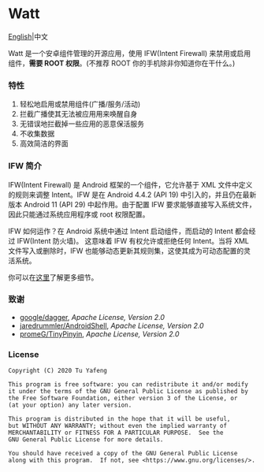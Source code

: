 # Watt

[English](https://github.com/tuyafeng/Watt/blob/master/README.md)|中文

Watt 是一个安卓组件管理的开源应用，使用 IFW(Intent Firewall) 来禁用或启用组件，**需要 ROOT 权限**。(不推荐 ROOT 你的手机除非你知道你在干什么。)

### 特性

1. 轻松地启用或禁用组件(广播/服务/活动)
2. 拦截广播使其无法被应用用来唤醒自身
3. 无错误地拦截掉一些应用的恶意保活服务
4. 不收集数据
5. 高效简洁的界面

### IFW 简介

IFW(Intent Firewall) 是 Android 框架的一个组件，它允许基于 XML 文件中定义的规则来调整 Intent。IFW 是在 Android 4.4.2 (API 19) 中引入的，并且仍在最新版本 Android 11 (API 29) 中起作用。由于配置 IFW 要求能够直接写入系统文件，因此只能通过系统应用程序或 root 权限配置。

IFW 如何运作？在 Android 系统中通过 Intent 启动组件，而启动的 Intent 都会经过 IFW(Intent 防火墙)。 这意味着 IFW 有权允许或拒绝任何 Intent。当将 XML 文件写入或删除时，IFW 也能够动态更新其规则集，这使其成为可动态配置的灵活系统。

你可以在[这里](https://carteryagemann.com/pages/android-intent-firewall.html)了解更多细节。

### 致谢

- [google/dagger](https://github.com/google/dagger), *Apache License, Version 2.0*
- [jaredrummler/AndroidShell](https://github.com/jaredrummler/AndroidShell), *Apache License, Version 2.0*
- [promeG/TinyPinyin](https://github.com/promeG/TinyPinyin), *Apache License, Version 2.0*

### License

```
Copyright (C) 2020 Tu Yafeng

This program is free software: you can redistribute it and/or modify
it under the terms of the GNU General Public License as published by
the Free Software Foundation, either version 3 of the License, or
(at your option) any later version.

This program is distributed in the hope that it will be useful,
but WITHOUT ANY WARRANTY; without even the implied warranty of
MERCHANTABILITY or FITNESS FOR A PARTICULAR PURPOSE.  See the
GNU General Public License for more details.

You should have received a copy of the GNU General Public License
along with this program.  If not, see <https://www.gnu.org/licenses/>.
```

